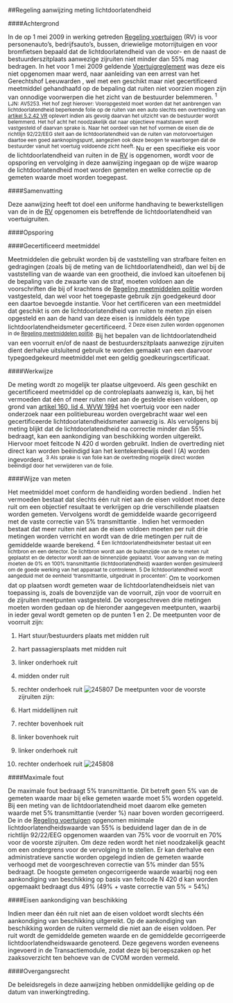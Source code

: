 <meta http-equiv='Content-Type' content='text/html; charset=utf-8' />

##Regeling aanwijzing meting lichtdoorlatendheid

####Achtergrond

In de op 1 mei 2009 in werking getreden [Regeling voertuigen](../../../../../ministeriele-regeling/regeling/voertuigen/BWBR0025798/README.md) (RV) is voor personenauto’s, bedrijfsauto’s, bussen, driewielige motorrijtuigen en voor bromfietsen bepaald dat de lichtdoorlatendheid van de voor- en de naast de bestuurderszitplaats aanwezige zijruiten niet minder dan 55% mag bedragen. In het voor 1 mei 2009 geldende [Voertuigreglement](../../../../../AMvB/voertuigreglement/BWBR0006746/README.md) was deze eis niet opgenomen maar werd, naar aanleiding van een arrest van het Gerechtshof Leeuwarden , wel met een geschikt maar niet gecertificeerd meetmiddel gehandhaafd op de bepaling dat ruiten niet voorzien mogen zijn van onnodige voorwerpen die het zicht van de bestuurder belemmeren. <sup> 1  LJN: AV5253. Het hof zegt hierover: Vooropgesteld moet worden dat het aanbrengen van lichtdoorlatendheid beperkende folie op de ruiten van een auto slechts een overtreding van [artikel 5.2.42 VR](../../../../../ministeriele-regeling/regeling/voertuigen/BWBR0025798/README.md) oplevert indien als gevolg daarvan het uitzicht van de bestuurder wordt belemmerd. Het hof acht het noodzakelijk dat naar objectieve maatstaven wordt vastgesteld of daarvan sprake is. Naar het oordeel van het hof vormen de eisen die de richtlijn 92/22/EEG stelt aan de lichtdoorlatendheid van de ruiten van motorvoertuigen daartoe een goed aanknopingspunt, aangezien ook deze beogen te waarborgen dat de bestuurder vanuit het voertuig voldoende zicht heeft.  </sup> Nu er een specifieke eis voor de lichtdoorlatendheid van ruiten in de [RV](../../../../../ministeriele-regeling/regeling/voertuigen/BWBR0025798/README.md) is opgenomen, wordt voor de opsporing en vervolging in deze aanwijzing ingegaan op de wijze waarop de lichtdoorlatendheid moet worden gemeten en welke correctie op de gemeten waarde moet worden toegepast.    

####Samenvatting

Deze aanwijzing heeft tot doel een uniforme handhaving te bewerkstelligen van de in de [RV](../../../../../ministeriele-regeling/regeling/voertuigen/BWBR0025798/README.md) opgenomen eis betreffende de lichtdoorlatendheid van voertuigruiten.    

####Opsporing

####Gecertificeerd meetmiddel

Meetmiddelen die gebruikt worden bij de vaststelling van strafbare feiten en gedragingen (zoals bij de meting van de lichtdoorlatendheid), dan wel bij de vaststelling van de waarde van een grootheid, die invloed kan uitoefenen bij de bepaling van de zwaarte van de straf, moeten voldoen aan de voorschriften die bij of krachtens de [Regeling meetmiddelen politie](../../../../../ministeriele-regeling/regeling/meetmiddelen/politie/BWBR0008821/README.md) worden vastgesteld, dan wel voor het toegepaste gebruik zijn goedgekeurd door een daartoe bevoegde instantie. Voor het certificeren van een meetmiddel dat geschikt is om de lichtdoorlatendheid van ruiten te meten zijn eisen opgesteld en aan de hand van deze eisen is inmiddels één type lichtdoorlatendheidsmeter gecertificeerd. <sup> 2  Deze eisen zullen worden opgenomen in de [Regeling meetmiddelen politie](../../../../../ministeriele-regeling/regeling/meetmiddelen/politie/BWBR0008821/README.md).  </sup> Bij het bepalen van de lichtdoorlatendheid van een voorruit en/of de naast de bestuurderszitplaats aanwezige zijruiten dient derhalve uitsluitend gebruik te worden gemaakt van een daarvoor typegoedgekeurd meetmiddel met een geldig goedkeuringscertificaat.     

####Werkwijze

De meting wordt zo mogelijk ter plaatse uitgevoerd. Als geen geschikt en gecertificeerd meetmiddel op de controleplaats aanwezig is, kan, bij het vermoeden dat één of meer ruiten niet aan de gestelde eisen voldoen, op grond van [artikel 160, lid 4, WVW 1994](../../../../../wet/wegenverkeerswet/1994/BWBR0006622/README.md) het voertuig voor een nader onderzoek naar een politiebureau worden overgebracht waar wel een gecertificeerde lichtdoorlatendheidsmeter aanwezig is. Als vervolgens bij meting blijkt dat de lichtdoorlatendheid na correctie minder dan 55% bedraagt, kan een aankondiging van beschikking worden uitgereikt. Hiervoor moet feitcode N 420 d worden gebruikt. Indien de overtreding niet direct kan worden beëindigd kan het kentekenbewijs deel I (A) worden ingevorderd. <sup> 3  Als sprake is van folie kan de overtreding mogelijk direct worden beëindigd door het verwijderen van de folie.  </sup>    

####Wijze van meten

Het meetmiddel moet conform de handleiding worden bediend . Indien het vermoeden bestaat dat slechts één ruit niet aan de eisen voldoet moet deze ruit om een objectief resultaat te verkrijgen op drie verschillende plaatsen worden gemeten. Vervolgens wordt de gemiddelde waarde gecorrigeerd met de vaste correctie van 5% transmittantie . Indien het vermoeden bestaat dat meer ruiten niet aan de eisen voldoen moeten per ruit drie metingen worden verricht en wordt van de drie metingen per ruit de gemiddelde waarde berekend. <sup> 4  Een lichtdoorlatendheidsmeter bestaat uit een lichtbron en een detector. De lichtbron wordt aan de buitenzijde van de te meten ruit geplaatst en de detector wordt aan de binnenzijde geplaatst. Voor aanvang van de meting moeten de 0% en 100% transmittantie (lichtdoorlatendheid) waarden worden gesimuleerd om de goede werking van het apparaat te controleren.  </sup> <sup> 5  De lichtdoorlatendheid wordt aangeduid met de eenheid ‘transmittantie, uitgedrukt in procenten’.  </sup> Om te voorkomen dat op plaatsen wordt gemeten waar de lichtdoorlatendheidseis niet van toepassing is, zoals de bovenzijde van de voorruit, zijn voor de voorruit en de zijruiten meetpunten vastgesteld. De voorgeschreven drie metingen moeten worden gedaan op de hieronder aangegeven meetpunten, waarbij in ieder geval wordt gemeten op de punten 1 en 2. De meetpunten voor de voorruit zijn: 

1. Hart stuur/bestuurders plaats met midden ruit  

2. hart passagiersplaats met midden ruit  

3. linker onderhoek ruit  

4. midden onder ruit  

5. rechter onderhoek ruit     ![245807](http://wetten.overheid.nl/Illustration/245807)
De meetpunten voor de voorste zijruiten zijn: 

1. Hart middellijnen ruit  

2. rechter bovenhoek ruit  

3. linker bovenhoek ruit  

4. linker onderhoek ruit  

5. rechter onderhoek ruit     ![245808](http://wetten.overheid.nl/Illustration/245808)

####Maximale fout

De maximale fout bedraagt 5% transmittantie. Dit betreft geen 5% van de gemeten waarde maar bij elke gemeten waarde moet 5% worden opgeteld. Bij een meting van de lichtdoorlatendheid moet daarom elke gemeten waarde met 5% transmittantie (verder %) naar boven worden gecorrigeerd. De in de [Regeling voertuigen](../../../../../ministeriele-regeling/regeling/voertuigen/BWBR0025798/README.md) opgenomen minimale lichtdoorlatendheidswaarde van 55% is beduidend lager dan de in de richtlijn 92/22/EEG opgenomen waarden van 75% voor de voorruit en 70% voor de voorste zijruiten. Om deze reden wordt het niet noodzakelijk geacht om een ondergrens voor de vervolging in te stellen. Er kan derhalve een administratieve sanctie worden opgelegd indien de gemeten waarde verhoogd met de voorgeschreven correctie van 5% minder dan 55% bedraagt. De hoogste gemeten ongecorrigeerde waarde waarbij nog een aankondiging van beschikking op basis van feitcode N 420 d kan worden opgemaakt bedraagt dus 49% (49% + vaste correctie van 5% = 54%)    

####Eisen aankondiging van beschikking

Indien meer dan één ruit niet aan de eisen voldoet wordt slechts één aankondiging van beschikking uitgereikt. Op de aankondiging van beschikking worden de ruiten vermeld die niet aan de eisen voldoen. Per ruit wordt de gemiddelde gemeten waarde en de gemiddelde gecorrigeerde lichtdoorlatendheidswaarde genoteerd. Deze gegevens worden eveneens ingevoerd in de Transactiemodule, zodat deze bij beroepszaken op het zaaksoverzicht ten behoeve van de CVOM worden vermeld.    

####Overgangsrecht

De beleidsregels in deze aanwijzing hebben onmiddellijke gelding op de datum van inwerkingtreding.     
